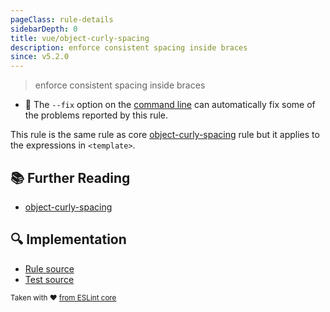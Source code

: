 ```yaml
---
pageClass: rule-details
sidebarDepth: 0
title: vue/object-curly-spacing
description: enforce consistent spacing inside braces
since: v5.2.0
---
```

> enforce consistent spacing inside braces

- :wrench: The `--fix` option on the [command line](https://eslint.org/docs/user-guide/command-line-interface#fixing-problems) can automatically fix some of the problems reported by this rule.

This rule is the same rule as core [object-curly-spacing] rule but it applies to the expressions in `<template>`.

## :books: Further Reading

- [object-curly-spacing]

[object-curly-spacing]: https://eslint.org/docs/rules/object-curly-spacing

## :mag: Implementation

- [Rule source](https://github.com/vuejs/eslint-plugin-vue/blob/master/lib/rules/object-curly-spacing.js)
- [Test source](https://github.com/vuejs/eslint-plugin-vue/blob/master/tests/lib/rules/object-curly-spacing.js)

<sup>Taken with ❤️ [from ESLint core](https://eslint.org/docs/rules/object-curly-spacing)</sup>
